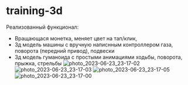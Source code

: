 # training-3d
Реализованный функционал:
- Вращающася монетка, меняет цвет на тап/клик,
- 3д модель машины с вручную написнным контроллером газа, поворота (передний привод), подвески
- 3д модель гуманоида с простыми анимациями ходьбы, поворота, прыжка, стрельбы
![photo_2023-06-23_23-17-02](https://github.com/ZolomonHunter/training-3d/assets/53324808/24a28f78-d970-4ddd-bf77-b02c2d8e7498)
![photo_2023-06-23_23-17-03](https://github.com/ZolomonHunter/training-3d/assets/53324808/26a27c7a-dd54-4245-ae5b-97af5358a401)
![photo_2023-06-23_23-17-05](https://github.com/ZolomonHunter/training-3d/assets/53324808/90f78932-eaa0-47f5-8e8e-8e4d5f41231a)
![photo_2023-06-23_23-17-00](https://github.com/ZolomonHunter/training-3d/assets/53324808/e33b2de8-b6ca-47c1-90c1-d68c82fc148c)
